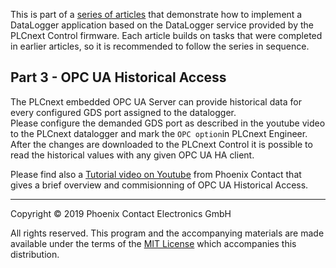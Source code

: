 This is part of a [series of articles](https://github.com/PLCnext/plcnext-real-time-datalogger) that demonstrate how to implement a DataLogger application based on the DataLogger service provided by the PLCnext Control firmware.  Each article builds on tasks that were completed in earlier articles, so it is recommended to follow the series in sequence.

## Part 3 - OPC UA Historical Access

The PLCnext embedded OPC UA Server can provide historical data for every configured GDS port assigned to the datalogger.  
Please configure the demanded GDS port as described in the youtube video to the PLCnext datalogger and mark the `OPC option`in PLCnext Engineer. 
After the changes are downloaded to the PLCnext Control it is possible to read the historical values with any given OPC UA HA client.

Please find also a [Tutorial video on Youtube](https://youtu.be/Npu_obHw1rY?) from Phoenix Contact that gives a brief overview and commisionning of OPC UA Historical Access.

---

Copyright © 2019 Phoenix Contact Electronics GmbH

All rights reserved. This program and the accompanying materials are made available under the terms of the [MIT License](http://opensource.org/licenses/MIT) which accompanies this distribution.
